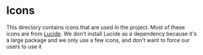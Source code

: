 # Icons

This directory contains icons that are used in the project.
Most of these icons are from [Lucide](https://lucide.dev).
We don't install Lucide as a dependency because it's a large package and we only use a few icons, and don't want to force our users to use it
